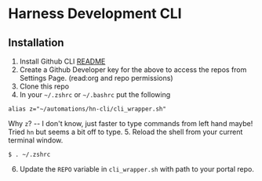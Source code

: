 # Harness Development CLI

## Installation

1. Install Github CLI [README](https://github.com/cli/cli#installation)
2. Create a Github Developer key for the above to access the repos from Settings Page. (read:org and repo permissions)
3. Clone this repo
4. In your `~/.zshrc` or `~/.bashrc` put the following
```
alias z="~/automations/hn-cli/cli_wrapper.sh"
```
Why `z`? -- I don't know, just faster to type commands from left hand maybe! Tried `hn` but seems a bit off to type.
5. Reload the shell from your current terminal window.
```
$ . ~/.zshrc
```
6. Update the `REPO` variable in `cli_wrapper.sh` with path to your portal repo.